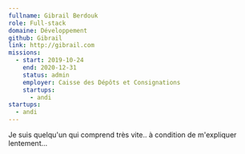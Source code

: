 ```yaml
---
fullname: Gibrail Berdouk
role: Full-stack
domaine: Développement
github: Gibrail
link: http://gibrail.com
missions:
  - start: 2019-10-24
    end: 2020-12-31
    status: admin
    employer: Caisse des Dépôts et Consignations
    startups:
      - andi
startups:
  - andi
---
```

Je suis quelqu'un qui comprend très vite.. à condition de m'expliquer lentement...